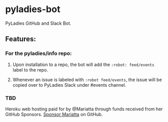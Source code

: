# pyladies-bot

PyLadies GitHub and Slack Bot.

## Features:

### For the pyladies/info repo:

1. Upon installation to a repo, the bot will add the `:robot: feed/events` label to the repo.

2. Whenever an issue is labeled with `:robot feed/events`, the issue will be copied over to
   PyLadies Slack under #events channel.
   
### TBD   

Heroku web hosting paid for by @Mariatta through funds received from her GitHub Sponsors.
[Sponsor Mariatta](https://github.com/sponsors/Mariatta) on GitHub.



